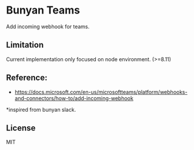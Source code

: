 # Bunyan Teams

Add incoming webhook for teams.


## Limitation

Current implementation only focused on node environment. (>=8.11)


## Reference:

- https://docs.microsoft.com/en-us/microsoftteams/platform/webhooks-and-connectors/how-to/add-incoming-webhook

\*inspired from bunyan slack.


## License

MIT

